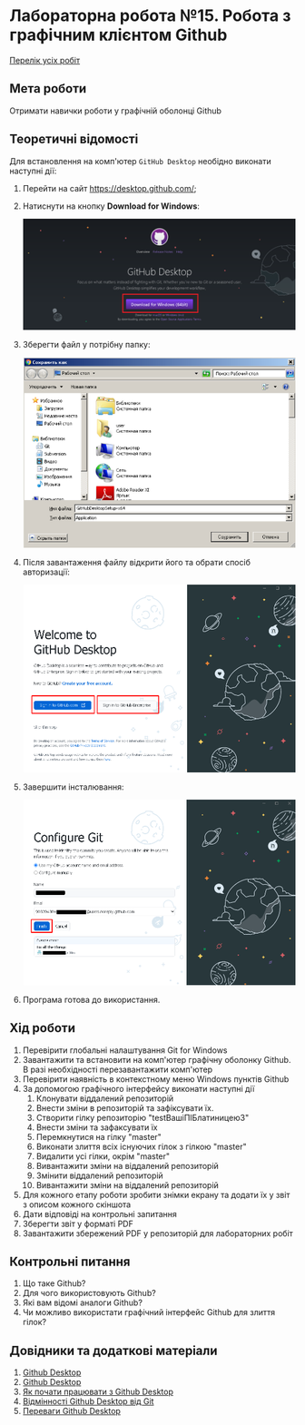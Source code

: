 # Лабораторна робота №15. Робота з графічним клієнтом Github

[Перелік усіх робіт](README.md)

## Мета роботи

Отримати навички роботи у графічній оболонці Github

## Теоретичні відомості

Для встановлення на комп'ютер `GitHub Desktop` необідно виконати наступні дії:

1. Перейти на сайт https://desktop.github.com/;
2. Натиснути на кнопку **Download for Windows**:

   ![](img/17-15.png)

3. Зберегти файл у потрібну папку:

   ![](img/17-16.png)

4. Після завантаження файлу відкрити його та обрати спосіб авторизації:

   ![](img/17-17.png)

5. Завершити інсталювання:

   ![](img/17-18.png)

6. Програма готова до використання.

## Хід роботи

1.  Перевірити глобальні налаштування Git for Windows
2.  Завантажити та встановити на комп'ютер графічну оболонку Github. В разі необхідності перезавантажити комп'ютер
3.  Перевірити наявність в контекстному меню Windows пунктів Github
4.  За допомогою графічного інтерфейсу виконати наступні дії
    1.  Клонувати віддалений репозиторій
    2.  Внести зміни в репозиторій та зафіксувати їх.
    3.  Створити гілку репозиторію "testВашіПІБлатиницею3"
    4.  Внести зміни та зафаксувати їх
    5.  Перемкнутися на гілку "master"
    6.  Виконати злиття всіх існуючих гілок з гілкою "master"
    7.  Видалити усі гілки, окрім "master"
    8.  Вивантажити зміни на віддалений репозиторій
    9.  Змінити віддалений репозиторій
    10. Вивантажити зміни на віддалений репозиторій
5.  Для кожного етапу роботи зробити знімки екрану та додати їх у звіт з описом кожного скіншота
6.  Дати відповіді на контрольні запитання
7.  Зберегти звіт у форматі PDF
8.  Завантажити збережений PDF у репозиторій для лабораторних робіт

## Контрольні питання

1.  Що таке Github?
2.  Для чого використовують Github?
3.  Які вам відомі аналоги Github?
4.  Чи можливо використати графічний інтерфейс Github для злиття гілок?

## Довідники та додаткові матеріали

1. [Github Desktop](https://desktop.github.com)
2. [Github Desktop](https://docs.github.com/en/desktop)
3. [Як почати працювати з Github Desktop](https://htmlacademy.ru/blog/boost/tools/github-desktop)
4. [Відмінності Github Desktop від Git](https://coderoad.ru/61435843/)
5. [Переваги Github Desktop](https://habr.com/ru/post/520854/)
